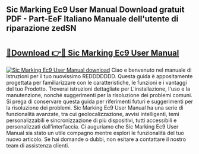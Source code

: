 ## Sic Marking Ec9 User Manual Download gratuit PDF - Part-EeF Italiano Manuale dell'utente di riparazione zedSN

# <h2><a href="http://dfepmc0.blite.top/?on=Sic+Marking+Ec9+User+Manual">🔗Download 👉🔴 Sic Marking Ec9 User Manual</a></h2>

[![Sic Marking Ec9 User Manual download](https://i.imgur.com/lujVjoI.png)](http://dfepmc0.blite.top/?on=Sic+Marking+Ec9+User+Manual)
Ciao e benvenuto nel manuale di Istruzioni per il tuo nuovissimo REDDDDDDD. Questa guida è appositamente progettata per familiarizzare con le caratteristiche, le funzioni e i vantaggi del tuo Prodotto. Troverai istruzioni dettagliate per L'installazione, l'uso e la manutenzione, nonché suggerimenti per la risoluzione dei problemi comuni. Si prega di conservare questa guida per riferimenti futuri e suggerimenti per la risoluzione dei problemi. Sic Marking Ec9 User Manual ha una serie di funzionalità avanzate, tra cui geolocalizzazione, avvisi intelligenti, temi personalizzabili e sincronizzazione di più dispositivi, tutti accessibili e personalizzati dall'interfaccia. Ci auguriamo che Sic Marking Ec9 User Manual sia stato un utile compagno mentre esplori le funzionalità del tuo nuovo articolo. Se hai domande o dubbi, non esitare a contattare il nostro team di assistenza clienti.
